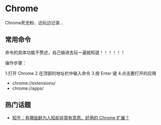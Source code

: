 # Chrome

Chrome死忠粉，边玩边记录...

## 常用命令

命令的具体功能不赘述，自己输进去玩一遍就知道！！！！！！

操作步骤：

1.打开 Chrome
2.在顶部的地址栏中输入命令 
3.按 Enter 键
4.点击要打开的应用

* chrome://extensions/ 
* chrome://apps/ 

## 热门话题

- [知乎：有哪些鲜为人知却非常有意思、好用的 Chrome 扩展？](https://www.zhihu.com/question/23228162)